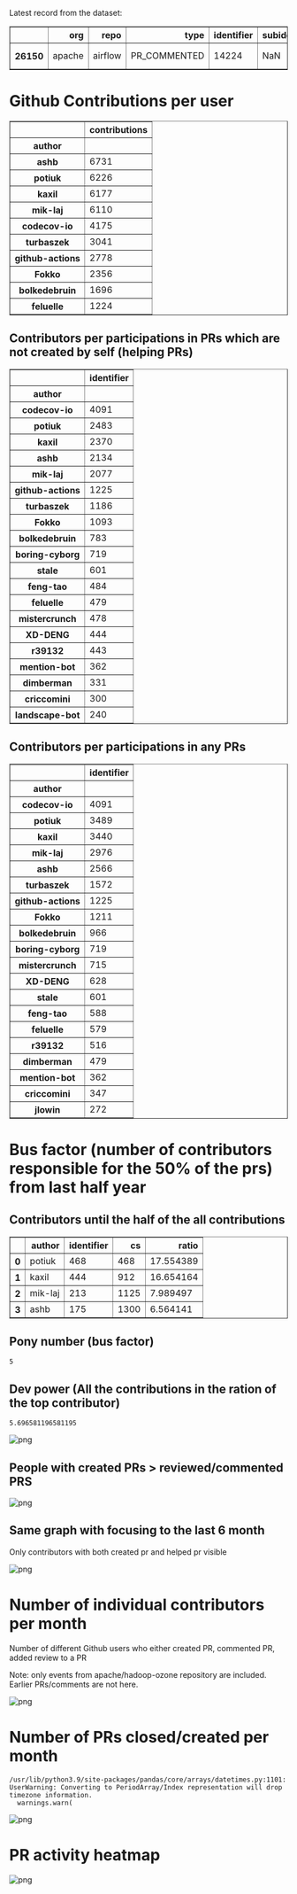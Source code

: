 Latest record from the dataset:




<div>
<table border="1" class="dataframe">
  <thead>
    <tr style="text-align: right;">
      <th></th>
      <th>org</th>
      <th>repo</th>
      <th>type</th>
      <th>identifier</th>
      <th>subidentifier</th>
      <th>date</th>
      <th>author</th>
      <th>owner</th>
      <th>project</th>
    </tr>
  </thead>
  <tbody>
    <tr>
      <th>26150</th>
      <td>apache</td>
      <td>airflow</td>
      <td>PR_COMMENTED</td>
      <td>14224</td>
      <td>NaN</td>
      <td>2021-02-14 08:49:22+00:00</td>
      <td>github-actions</td>
      <td>mik-laj</td>
      <td>airflow</td>
    </tr>
  </tbody>
</table>
</div>



# Github Contributions per user





<div>
<table border="1" class="dataframe">
  <thead>
    <tr style="text-align: right;">
      <th></th>
      <th>contributions</th>
    </tr>
    <tr>
      <th>author</th>
      <th></th>
    </tr>
  </thead>
  <tbody>
    <tr>
      <th>ashb</th>
      <td>6731</td>
    </tr>
    <tr>
      <th>potiuk</th>
      <td>6226</td>
    </tr>
    <tr>
      <th>kaxil</th>
      <td>6177</td>
    </tr>
    <tr>
      <th>mik-laj</th>
      <td>6110</td>
    </tr>
    <tr>
      <th>codecov-io</th>
      <td>4175</td>
    </tr>
    <tr>
      <th>turbaszek</th>
      <td>3041</td>
    </tr>
    <tr>
      <th>github-actions</th>
      <td>2778</td>
    </tr>
    <tr>
      <th>Fokko</th>
      <td>2356</td>
    </tr>
    <tr>
      <th>bolkedebruin</th>
      <td>1696</td>
    </tr>
    <tr>
      <th>feluelle</th>
      <td>1224</td>
    </tr>
  </tbody>
</table>
</div>



## Contributors per participations in PRs which are not created by self (helping PRs)




<div>
<table border="1" class="dataframe">
  <thead>
    <tr style="text-align: right;">
      <th></th>
      <th>identifier</th>
    </tr>
    <tr>
      <th>author</th>
      <th></th>
    </tr>
  </thead>
  <tbody>
    <tr>
      <th>codecov-io</th>
      <td>4091</td>
    </tr>
    <tr>
      <th>potiuk</th>
      <td>2483</td>
    </tr>
    <tr>
      <th>kaxil</th>
      <td>2370</td>
    </tr>
    <tr>
      <th>ashb</th>
      <td>2134</td>
    </tr>
    <tr>
      <th>mik-laj</th>
      <td>2077</td>
    </tr>
    <tr>
      <th>github-actions</th>
      <td>1225</td>
    </tr>
    <tr>
      <th>turbaszek</th>
      <td>1186</td>
    </tr>
    <tr>
      <th>Fokko</th>
      <td>1093</td>
    </tr>
    <tr>
      <th>bolkedebruin</th>
      <td>783</td>
    </tr>
    <tr>
      <th>boring-cyborg</th>
      <td>719</td>
    </tr>
    <tr>
      <th>stale</th>
      <td>601</td>
    </tr>
    <tr>
      <th>feng-tao</th>
      <td>484</td>
    </tr>
    <tr>
      <th>feluelle</th>
      <td>479</td>
    </tr>
    <tr>
      <th>mistercrunch</th>
      <td>478</td>
    </tr>
    <tr>
      <th>XD-DENG</th>
      <td>444</td>
    </tr>
    <tr>
      <th>r39132</th>
      <td>443</td>
    </tr>
    <tr>
      <th>mention-bot</th>
      <td>362</td>
    </tr>
    <tr>
      <th>dimberman</th>
      <td>331</td>
    </tr>
    <tr>
      <th>criccomini</th>
      <td>300</td>
    </tr>
    <tr>
      <th>landscape-bot</th>
      <td>240</td>
    </tr>
  </tbody>
</table>
</div>



## Contributors per participations in any PRs




<div>
<table border="1" class="dataframe">
  <thead>
    <tr style="text-align: right;">
      <th></th>
      <th>identifier</th>
    </tr>
    <tr>
      <th>author</th>
      <th></th>
    </tr>
  </thead>
  <tbody>
    <tr>
      <th>codecov-io</th>
      <td>4091</td>
    </tr>
    <tr>
      <th>potiuk</th>
      <td>3489</td>
    </tr>
    <tr>
      <th>kaxil</th>
      <td>3440</td>
    </tr>
    <tr>
      <th>mik-laj</th>
      <td>2976</td>
    </tr>
    <tr>
      <th>ashb</th>
      <td>2566</td>
    </tr>
    <tr>
      <th>turbaszek</th>
      <td>1572</td>
    </tr>
    <tr>
      <th>github-actions</th>
      <td>1225</td>
    </tr>
    <tr>
      <th>Fokko</th>
      <td>1211</td>
    </tr>
    <tr>
      <th>bolkedebruin</th>
      <td>966</td>
    </tr>
    <tr>
      <th>boring-cyborg</th>
      <td>719</td>
    </tr>
    <tr>
      <th>mistercrunch</th>
      <td>715</td>
    </tr>
    <tr>
      <th>XD-DENG</th>
      <td>628</td>
    </tr>
    <tr>
      <th>stale</th>
      <td>601</td>
    </tr>
    <tr>
      <th>feng-tao</th>
      <td>588</td>
    </tr>
    <tr>
      <th>feluelle</th>
      <td>579</td>
    </tr>
    <tr>
      <th>r39132</th>
      <td>516</td>
    </tr>
    <tr>
      <th>dimberman</th>
      <td>479</td>
    </tr>
    <tr>
      <th>mention-bot</th>
      <td>362</td>
    </tr>
    <tr>
      <th>criccomini</th>
      <td>347</td>
    </tr>
    <tr>
      <th>jlowin</th>
      <td>272</td>
    </tr>
  </tbody>
</table>
</div>



# Bus factor (number of contributors responsible for the 50% of the prs) from last half year

## Contributors until the half of the all contributions




<div>
<table border="1" class="dataframe">
  <thead>
    <tr style="text-align: right;">
      <th></th>
      <th>author</th>
      <th>identifier</th>
      <th>cs</th>
      <th>ratio</th>
    </tr>
  </thead>
  <tbody>
    <tr>
      <th>0</th>
      <td>potiuk</td>
      <td>468</td>
      <td>468</td>
      <td>17.554389</td>
    </tr>
    <tr>
      <th>1</th>
      <td>kaxil</td>
      <td>444</td>
      <td>912</td>
      <td>16.654164</td>
    </tr>
    <tr>
      <th>2</th>
      <td>mik-laj</td>
      <td>213</td>
      <td>1125</td>
      <td>7.989497</td>
    </tr>
    <tr>
      <th>3</th>
      <td>ashb</td>
      <td>175</td>
      <td>1300</td>
      <td>6.564141</td>
    </tr>
  </tbody>
</table>
</div>



## Pony number (bus factor)




    5



## Dev power (All the contributions in the ration of the top contributor)




    5.696581196581195




    
![png](github-contributions_files/github-contributions_18_0.png)
    


## People with created PRs > reviewed/commented PRS


    
![png](github-contributions_files/github-contributions_21_0.png)
    


## Same graph with focusing to the last 6 month

Only contributors with both created pr and helped pr visible


    
![png](github-contributions_files/github-contributions_25_0.png)
    


# Number of individual contributors per month

Number of different Github users who either created PR, commented PR, added review to a PR

Note: only events from apache/hadoop-ozone repository are included. Earlier PRs/comments are not here.


    
![png](github-contributions_files/github-contributions_28_0.png)
    


# Number of PRs closed/created per month

    /usr/lib/python3.9/site-packages/pandas/core/arrays/datetimes.py:1101: UserWarning: Converting to PeriodArray/Index representation will drop timezone information.
      warnings.warn(



    
![png](github-contributions_files/github-contributions_31_0.png)
    


# PR activity heatmap


    
![png](github-contributions_files/github-contributions_34_0.png)
    


